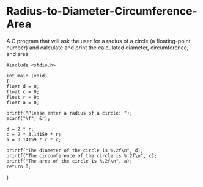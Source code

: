 # Radius-to-Diameter-Circumference-Area
A C program that will ask the user for a radius of a circle (a floating-point number) and calculate and print the calculated diameter, circumference, and area 



    #include <stdio.h>

    int main (void)
    {
    float d = 0;
    float c = 0;
    float r = 0;
    float a = 0;
    
    printf("Please enter a radius of a circle: ");
    scanf("%f", &r);

    d = 2 * r;
    c = 2 * 3.14159 * r;
    a = 3.14159 * r * r;

    printf("The diameter of the circle is %.2f\n", d);
    printf("The circumference of the circle is %.2f\n", c);
    printf("The area of the circle is %.2f\n", a);
    return 0;

}
